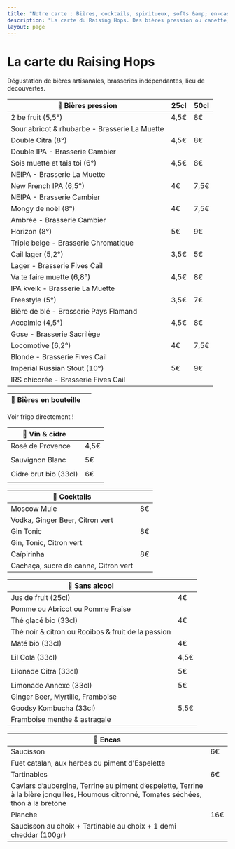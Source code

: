 ```yaml
---
title: "Notre carte : Bières, cocktails, spiritueux, softs &amp; en-cas"
description: "La carte du Raising Hops. Des bières pression ou canette, des cocktails, des softs et des encas."
layout: page
---
```


# La carte du Raising Hops
Dégustation de bières artisanales, brasseries indépendantes, lieu de découvertes.

|🍺 Bières pression|25cl|50cl|
|---|---|---|
|2 be fruit (5,5°) |4,5€|8€|
|Sour abricot & rhubarbe - Brasserie La Muette|   |   |
|Double Citra (8°)|4,5€|8€|
|Double IPA - Brasserie Cambier|   |
|Sois muette et tais toi (6°)|4,5€|8€|
|NEIPA - Brasserie La Muette|   |
|New French IPA (6,5°)|4€|7,5€|
|NEIPA - Brasserie Cambier   |   |
|Mongy de noël (8°)|4€|7,5€|
|Ambrée - Brasserie Cambier|   |
|Horizon (8°)|5€|9€|
|Triple belge - Brasserie Chromatique|   |
|Cail lager (5,2°)|3,5€|5€|
|Lager - Brasserie Fives Cail|   |
|Va te faire muette (6,8°)|4,5€|8€|
|IPA kveik - Brasserie La Muette|   |
|Freestyle (5°)|3,5€|7€|
|Bière de blé - Brasserie Pays Flamand|   |
|Accalmie (4,5°)|4,5€|8€|
|Gose - Brasserie Sacrilège   |   |
|Locomotive (6,2°)|4€|7,5€|
|Blonde - Brasserie Fives Cail|   |
|Imperial Russian Stout (10°)|5€|9€|
|IRS chicorée - Brasserie Fives Cail|   |

|🍻 Bières en bouteille||
|---|---|
Voir frigo directement !

|🍷 Vin & cidre||
|---|---|
|Rosé de Provence|4,5€|
|||
|Sauvignon Blanc|5€|
|||
|Cidre brut bio (33cl)|6€|
|||

|🍹 Cocktails||
|---|---|
|Moscow Mule|8€|
|Vodka, Ginger Beer, Citron vert||
|Gin Tonic|8€|
|Gin, Tonic, Citron vert||
|Caïpirinha|8€|
|Cachaça, sucre de canne, Citron vert||

|🧃 Sans alcool||
|---|---|
|Jus de fruit (25cl)|4€|
|Pomme ou Abricot ou Pomme Fraise||
|Thé glacé bio (33cl)|4€|
|Thé noir & citron ou Rooibos & fruit de la passion||
|Maté bio (33cl)|4€|
|||
|Lil Cola (33cl)|4,5€|
|||
|Lilonade Citra (33cl)|5€|
|||
|Limonade Annexe (33cl)|5€|
|Ginger Beer, Myrtille, Framboise||
|Goodsy Kombucha (33cl)|5,5€|
|Framboise menthe & astragale||

|🥑 Encas||
|---|---|
|Saucisson|6€|
|Fuet catalan, aux herbes ou piment d'Espelette||
|Tartinables|6€|
|Caviars d’aubergine, Terrine au piment d’espelette, Terrine à la bière jonquilles, Houmous citronné, Tomates séchées, thon à la bretone||
|Planche|16€|
|Saucisson au choix + Tartinable au choix + 1 demi cheddar (100gr)||
